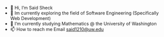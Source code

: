 - 👋 Hi, I’m Said Sheck
- 👀 Im currently exploring the field of Software Engineering (Specifically Web Development) 
- 🌱 I’m currently studying Mathematics @ the University of Washington
- 📫 How to reach me Email said1210@uw.edu

<!---
said1210UW/said1210UW is a ✨ special ✨ repository because its `README.md` (this file) appears on your GitHub profile.
You can click the Preview link to take a look at your changes.
--->
